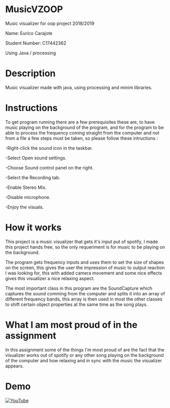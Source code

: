 # MusicVZOOP

Music visualizer for oop project 2018/2019

Name: Eurico Carajote

Student Number: C17442362

Using Java / processing

# Description 

 Music visualizer made with java, using processing and minim libraries.
  
# Instructions
  
 To get program running there are a few prerequisites these are, to have
music playing on the background of the program, and for the program to be
able to process the frequency coming straight from the computer and not 
from a file a few steps must be taken, so please follow these intructions :

-Right-click the sound icon in the taskbar.

-Select Open sound settings.

-Choose Sound control panel on the right.

-Select the Recording tab.

-Enable Stereo Mix.

-Disable microphone.

-Enjoy the visuals.

# How it works

 This project is a music visualizer that gets it's input put of spotify,
I made this project hands free, so the only requeriment is for music to be 
playing on the background.

 The program gets frequency inputs and uses them to set the size of shapes on the screen,
this gives the user the impression of music to output reaction I was looking for,
this with added camera movement and some nice effects gives this visualizer  a 
nice relaxing aspect.

The most important class in this program are the SoundCapture which captures the sound comming from the computer and splits it into an array of different frequency bands, this array is then used in most the other classes to shift certain object properties at the same time as the song plays.

# What I am most proud of in the assignment
 
 In this assignment some of the things I'm most proud of are the fact that the visualizer
works out of spotify or any other song playing on the background of the computer and how
relaxing and in sync with the music the visualizer appears.

# Demo
[![YouTube]()](https://youtu.be/dCsXQX-CmrY)
